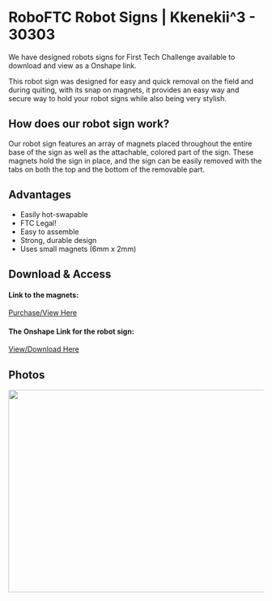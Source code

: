 # RoboFTC Robot Signs | Kkenekii^3 - 30303

We have designed robots signs for First Tech Challenge available to download and view as a Onshape link.

This robot sign was designed for easy and quick removal on the field and during quiting, with its snap on magnets, it provides an easy way and secure way to hold your robot signs while also being very stylish.

## How does our robot sign work?

Our robot sign features an array of magnets placed throughout the entire base of the sign as well as the attachable, colored part of the sign. These magnets hold the sign in place, and the sign can be easily removed with the tabs on both the top and the bottom of the removable part.

## Advantages
- Easily hot-swapable
- FTC Legal!
- Easy to assemble
- Strong, durable design
- Uses small magnets (6mm x 2mm)

## Download & Access

#### Link to the magnets:

[Purchase/View Here](https://a.co/d/9nK7tRQ)

#### The Onshape Link for the robot sign:

[View/Download Here](https://cad.onshape.com/documents/18cc345589cb155ca6629c93/w/9950265c722f1054b1f4047c/e/04491882bcdf29187c0ea6c4?renderMode=0&uiState=685ad5382a86942241ab2d39)


## Photos
<style>img{border: 4px #1b1b1f;}</style>
<img height="400" src="/images/robotsign.png" width="600"/>
